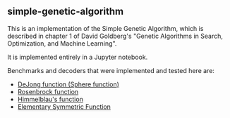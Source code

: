 ## simple-genetic-algorithm

This is an implementation of the Simple Genetic Algorithm, which is described in chapter 1
of David Goldberg's "Genetic Algorithms in Search, Optimization, and Machine Learning".

It is implemented entirely in a Jupyter notebook.

Benchmarks and decoders that were implemented and tested here are:

* [DeJong function (Sphere function)](https://commons.wikimedia.org/wiki/File:Sphere_function_in_3D.pdf)
* [Rosenbrock function](https://en.wikipedia.org/wiki/Rosenbrock_function)
* [Himmelblau's function](https://en.wikipedia.org/wiki/Himmelblau%27s_function)
* [Elementary Symmetric Function](https://en.wikipedia.org/wiki/Elementary_symmetric_polynomial)
